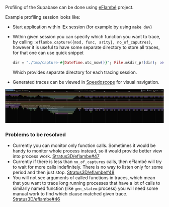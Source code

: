 Profiling of the Supabase can be done using [eFlambé][eflambe] project.

Example profiling session looks like:

- Start application within IEx session (for example by using `make dev`)
- Within given session you can specify which function you want to trace, by
  calling `:eflambe.capture({mod, func, arity}, no_of_caputres)`, however it is
  useful to have some separate directory to store all traces, for that one can use
  quick snippet

  ```elixir
  dir = "./tmp/capture-#{DateTime.utc_now()}"; File.mkdir_p!(dir); :eflambe.capture({Supavisor.ClientHandler, :handle_event, 4}, 0, [output_directory: dir])
  ```

  Which provides separate directory for each tracing session.
- Generated traces can be viewed in [Speedoscope][] for visual navigation.

![Speedoscope session example](/docs/images/trace-example.png)

### Problems to be resolved

- Currently you can monitor only function calls. Sometimes it would be handy to
  monitor whole process instead, so it would provide better view into process work.
  [Stratus3D/eflambe#47](https://github.com/Stratus3D/eflambe/issues/47)
- Currently if there is less than `no_of_captures` calls, then eFlambé will try
  to wait for more calls indefinitely. There is no way to listen only for some
  period and then just stop. [Stratus3D/eflambe#48](https://github.com/Stratus3D/eflambe/issues/48)
- You will not see arguments of called functions in traces, which mean that you
  want to trace long running processes that have a lot of calls to similarly
  named function (like `gen_statem` process) you will need some manual work to
  find which clause matched given trace. [Stratus3D/eflambe#46](https://github.com/Stratus3D/eflambe/issues/46)

[eflambe]: https://github.com/Stratus3D/eflambe
[Speedoscope]: https://www.speedscope.app/
